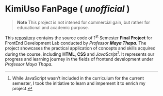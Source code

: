 # KimiUso FanPage ( *unofficial* )

> **Note**
> This project is not intened for commercial gain,
> but rather for educational and academic purpose.

This [repository][repo-link] contains the source code of 1<sup>st</sup> Semester
**Final Project** for FrontEnd Development Lab conducted by *Professor **Maya Thapa***.
The project showcases the practical application of concepts and skills acquired during
the course, including **HTML**, **CSS** and *JavaScript*[^1]. It represents our progress
and learning journey in the fields of frontend development under *Professor Maya
Thapa*.

[repo-link]: https://github.com/skarFubatsu/kimi-uso-fan-page "Kimi Uso FanPage"

[^1]: While JavaScript wasn't included in the curriculum for the current semester, I
took the initiative to learn and impement it to enrich my project.
